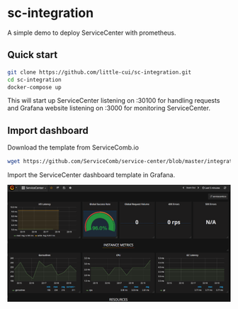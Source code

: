 # sc-integration

A simple demo to deploy ServiceCenter with prometheus.

## Quick start

```bash
git clone https://github.com/little-cui/sc-integration.git
cd sc-integration
docker-compose up
```
This will start up ServiceCenter listening on :30100 for handling requests and Grafana website listening on :3000 for monitoring ServiceCenter.

## Import dashboard

Download the template from ServiceComb.io

```bash
wget https://github.com/ServiceComb/service-center/blob/master/integration/health-metrics-grafana.json
```

Import the ServiceCenter dashboard template in Grafana.

![](/home.png)
